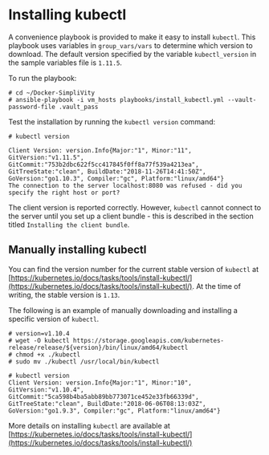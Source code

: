 # Installing kubectl


A convenience playbook is provided to make it easy to install `kubectl`. This playbook uses variables in `group_vars/vars` to determine which version to download. The default version specified by the variable `kubectl_version` in the sample variables file is `1.11.5`. 


To run the playbook:

```
# cd ~/Docker-SimpliVity
# ansible-playbook -i vm_hosts playbooks/install_kubectl.yml --vault-password-file .vault_pass
```


Test the installation by running the `kubectl version` command:

```
# kubectl version

Client Version: version.Info{Major:"1", Minor:"11", GitVersion:"v1.11.5", GitCommit:"753b2dbc622f5cc417845f0ff8a77f539a4213ea", GitTreeState:"clean", BuildDate:"2018-11-26T14:41:50Z", GoVersion:"go1.10.3", Compiler:"gc", Platform:"linux/amd64"}
The connection to the server localhost:8080 was refused - did you specify the right host or port?
```

The client version is reported correctly. However, `kubectl` cannot connect to the server until you set up 
a client bundle - this is described in the section titled `Installing the client bundle`.


## Manually installing kubectl


You can find the version number for the current stable version of `kubectl` at [https://kubernetes.io/docs/tasks/tools/install-kubectl/](https://kubernetes.io/docs/tasks/tools/install-kubectl/). At the time of writing, the stable version is `1.13`.

The following is an example of manually downloading and installing a specific version of `kubectl`.

```
# version=v1.10.4
# wget -O kubectl https://storage.googleapis.com/kubernetes-release/release/${version}/bin/linux/amd64/kubectl
# chmod +x ./kubectl
# sudo mv ./kubectl /usr/local/bin/kubectl

# kubectl version
Client Version: version.Info{Major:"1", Minor:"10", GitVersion:"v1.10.4", GitCommit:"5ca598b4ba5abb89bb773071ce452e33fb66339d", GitTreeState:"clean", BuildDate:"2018-06-06T08:13:03Z", GoVersion:"go1.9.3", Compiler:"gc", Platform:"linux/amd64"}
```

More details on installing `kubectl` are available at [https://kubernetes.io/docs/tasks/tools/install-kubectl/](https://kubernetes.io/docs/tasks/tools/install-kubectl/) 

